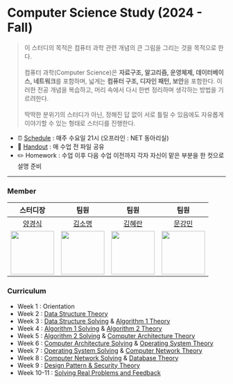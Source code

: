 # Computer Science Study (2024 - Fall)
> 이 스터디의 목적은 컴퓨터 과학 관련 개념의 큰 그림을 그리는 것을 목적으로 한다. <br><br>
컴퓨터 과학(Computer Science)은 **자료구조, 알고리즘, 운영체제, 데이터베이스, 네트워크**를 포함하며, 넓게는 **컴퓨터 구조, 디자인 패턴, 보안**을 포함한다.
이러한 전공 개념을 복습하고, 머리 속에서 다시 한번 정리하며 생각하는 방법을 기르려한다.   <br><br>
딱딱한 분위기의 스터디가 아닌, 정해진 답 없이 서로 틀릴 수 있음에도 자유롭게 이야기할 수 있는 형태로 스터디를 진행한다.

- ⏰ [Schedule](#curriculum) : 매주 수요일 21시 (오프라인 : NET 동아리실)
- 📑 [Handout](./Lecture_Notes/) : 매 수업 전 파일 공유
- ✏️ Homework : 수업 이후 다음 수업 이전까지 각자 자신이 맡은 부분을 한 컷으로 설명 준비
---

### Member
| 스터디장 | 팀원 | 팀원 | 팀원 |
| :---: | :---: | :---: | :---: |
| [양경식](https://github.com/gaeng02)| [김소명](https://github.com/somyonn) | [김혜란](https://github.com/hyeran1216) | [문강민](https://github.com/kkkmin1005) |
| <img src = "https://avatars.githubusercontent.com/gaeng02" width = "100"> | <img src = "https://avatars.githubusercontent.com/somyonn" width = "100"> | <img src = "https://avatars.githubusercontent.com/hyeran1216" width = "100"> | <img src = "https://avatars.githubusercontent.com/kkkmin1005" width = "100">

### Curriculum
- Week 1 : Orientation
- Week 2 : [Data Structure Theory](./Lecture_Notes/Data_Structure_Theory.pdf)
- Week 3 : [Data Structure Solving](./Lecture_Notes/Data_Structure_Solving.pdf) & [Algorithm 1 Theory](./Lecture_Notes/Algorithm_1_Theory.pdf)
- Week 4 : [Algorithm 1 Solving](./Lecture_Notes/Algorithm_1_Solving.pdf) & [Algorithm 2 Theory](./Lecture_Notes/Algorithm_2_Theory.pdf)
- Week 5 : [Algorithm 2 Solving](./Lecture_Notes/Algorithm_Solving.pdf) & [Computer Architecture Theory](./Lecture_Notes/Computer_Architecture_Theory.pdf)
- Week 6 : [Computer Architecture Solving](./Lecture_Notes/Computer_Architecture_Solving.pdf) & [Operating System Theory](./Lecture_Notes/Operating_System_Theory.pdf)
- Week 7 : [Operating System Solving](./Lecture_Notes/Operating_System_Solving.pdf) & [Computer Network Theory](./Lecture_Notes/Computer_Network_Theory.pdf)
- Week 8 : [Computer Network Solving](./Lecture_Notes/Computer_Network_Solving.pdf) & [Database Theory](./Lecture_Notes/Database_Theory.pdf)
- Week 9 : [Design Pattern & Security Theory](./Lecture_Notes/DesingPattern&Security_Theory.pdf)
- Week 10-11 : [Solving Real Problems and Feedback]()